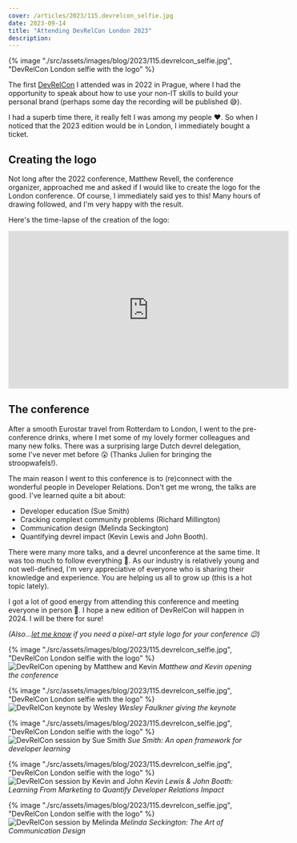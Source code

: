 ```yaml
---
cover: /articles/2023/115.devrelcon_selfie.jpg
date: 2023-09-14
title: "Attending DevRelCon London 2023"
description:
---
```


{% image "./src/assets/images/blog/2023/115.devrelcon_selfie.jpg", "DevRelCon London selfie with the logo" %}

The first [DevRelCon](https://developerrelations.com/devrelcon) I attended was in 2022 in Prague, where I had the opportunity to speak about how to use your non-IT skills to build your personal brand (perhaps some day the recording will be published 😅).

I had a superb time there, it really felt I was among my people ❤️. So when I noticed that the 2023 edition would be in London, I immediately bought a ticket.

## Creating the logo

Not long after the 2022 conference, Matthew Revell, the conference organizer, approached me and asked if I would like to create the logo for the London conference. Of course, I immediately said yes to this!
Many hours of drawing followed, and I'm very happy with the result.

Here's the time-lapse of the creation of the logo:

<iframe width="560" height="315" src="https://www.youtube.com/embed/kCJT1eoR8U8?si=P3LJ4dYmAI959z3o" title="YouTube video player" frameborder="0" allow="accelerometer; autoplay; clipboard-write; encrypted-media; gyroscope; picture-in-picture; web-share" allowfullscreen></iframe>

## The conference

After a smooth Eurostar travel from Rotterdam to London, I went to the pre-conference drinks, where I met some of my lovely former colleagues and many new folks.
There was a surprising large Dutch devrel delegation, some I've never met before 😲 (Thanks Julien for bringing the stroopwafels!).

The main reason I went to this conference is to (re)connect with the wonderful people in Developer Relations.
Don't get me wrong, the talks are good. I've learned quite a bit about:

- Developer education (Sue Smith)
- Cracking complext community problems (Richard Millington)
- Communication design (Melinda Seckington)
- Quantifying devrel impact (Kevin Lewis and John Booth).

There were many more talks, and a devrel unconference at the same time. It was too much to follow everything 🤯.
As our industry is relatively young and not well-defined, I'm very appreciative of everyone who is sharing their knowledge and experience. You are helping us all to grow up (this is a hot topic lately).

I got a lot of good energy from attending this conference and meeting everyone in person 🤗. I hope a new edition of DevRelCon will happen in 2024. I will be there for sure!

_(Also...[let me know](https://ko-fi.com/marcduiker/commissions) if you need a pixel-art style logo for your conference 😉)_

{% image "./src/assets/images/blog/2023/115.devrelcon_selfie.jpg", "DevRelCon London selfie with the logo" %}
![DevRelCon opening by Matthew and Kevin](/articles/2023/115.2.devrelcon_opening.jpg)
_Matthew and Kevin opening the conference_

{% image "./src/assets/images/blog/2023/115.devrelcon_selfie.jpg", "DevRelCon London selfie with the logo" %}
![DevRelCon keynote by Wesley](/articles/2023/115.3.devrelcon_wesley.jpg)
_Wesley Faulkner giving the keynote_

{% image "./src/assets/images/blog/2023/115.devrelcon_selfie.jpg", "DevRelCon London selfie with the logo" %}
![DevRelCon session by Sue Smith](/articles/2023/115.4.devrelcon_sue.jpg)
_Sue Smith: An open framework for developer learning_

{% image "./src/assets/images/blog/2023/115.devrelcon_selfie.jpg", "DevRelCon London selfie with the logo" %}
![DevRelCon session by Kevin and John](/articles/2023/115.5.devrelcon_kevin.jpg)
_Kevin Lewis & John Booth: Learning From Marketing to Quantify Developer Relations Impact_

{% image "./src/assets/images/blog/2023/115.devrelcon_selfie.jpg", "DevRelCon London selfie with the logo" %}
![DevRelCon session by Melinda](/articles/2023/115.6.devrelcon_melinda.jpg)
_Melinda Seckington: The Art of Communication Design_